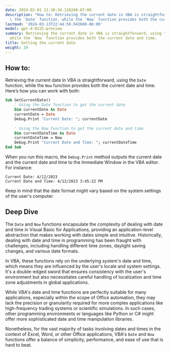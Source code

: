```yaml
---
date: 2024-02-01 21:30:34.128208-07:00
description: "How to: Retrieving the current date in VBA is straightforward, using\
  \ the `Date` function, while the `Now` function provides both the current date and\u2026"
lastmod: '2024-03-13T22:44:59.943608-06:00'
model: gpt-4-0125-preview
summary: Retrieving the current date in VBA is straightforward, using the `Date` function,
  while the `Now` function provides both the current date and time.
title: Getting the current date
weight: 29
---
```


## How to:
Retrieving the current date in VBA is straightforward, using the `Date` function, while the `Now` function provides both the current date and time. Here’s how you can work with both:

```vb
Sub GetCurrentDate()
    ' Using the Date function to get the current date
    Dim currentDate As Date
    currentDate = Date
    Debug.Print "Current Date: "; currentDate
    
    ' Using the Now function to get the current date and time
    Dim currentDateTime As Date
    currentDateTime = Now
    Debug.Print "Current Date and Time: "; currentDateTime
End Sub
```

When you run this macro, the `Debug.Print` method outputs the current date and the current date and time to the Immediate Window in the VBA editor. For instance:

```
Current Date: 4/12/2023
Current Date and Time: 4/12/2023 3:45:22 PM
```

Keep in mind that the date format might vary based on the system settings of the user's computer.

## Deep Dive
The `Date` and `Now` functions encapsulate the complexity of dealing with date and time in Visual Basic for Applications, providing an application-level abstraction that makes working with dates simple and intuitive. Historically, dealing with date and time in programming has been fraught with challenges, including handling different time zones, daylight saving changes, and various date formats.

In VBA, these functions rely on the underlying system's date and time, which means they are influenced by the user's locale and system settings. It's a double-edged sword that ensures consistency with the user's environment but also necessitates careful handling of localization and time zone adjustments in global applications.

While VBA's date and time functions are perfectly suitable for many applications, especially within the scope of Office automation, they may lack the precision or granularity required for more complex applications like high-frequency trading systems or scientific simulations. In such cases, other programming environments or languages like Python or C# might offer more sophisticated date and time manipulation libraries.

Nonetheless, for the vast majority of tasks involving dates and times in the context of Excel, Word, or other Office applications, VBA's `Date` and `Now` functions offer a balance of simplicity, performance, and ease of use that is hard to beat.
